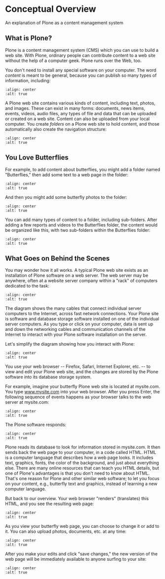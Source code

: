# Conceptual Overview

An explanation of Plone as a content management system

## What is Plone?

Plone is a content management system (CMS) which you can use to build a
web site. With Plone, ordinary people can contribute content to a web
site without the help of a computer geek. Plone runs over the Web, too.

You don't need to install any special software on your computer.
The word *content* is meant to be general, because you can publish so
many types of information, including:

```{figure} /_static/content_types_into_plone.png
:align: center
:alt: true
```

A Plone web site contains various kinds of content, including text,
photos, and images. These can exist in many forms: documents, news
items, events, videos, audio files, any types of file and data that can
be uploaded or created on a web site. Content can also be uploaded from
your local computer. You create *folders* on a Plone web site to hold
content, and those automatically also create the navigation structure:

```{figure} /_static/content_is_added_to_folders.png
:align: center
:alt: true
```

## You Love Butterflies

For example, to add content about butterflies, you might add a folder
named "Butterflies," then add some text to a web page in the folder:

```{figure} /_static/butterflies_folder_text.png
:align: center
:alt: true
```

And then you might add some butterfly photos to the folder:

```{figure} /_static/butterflies_folder.png
:align: center
:alt: true
```

You can add many types of content to a folder, including sub-folders.
After adding a few reports and videos to the Butterflies folder, the
content would be organized like this, with two sub-folders within the
Butterflies folder:

```{figure} /_static/folders_within_folders.png
:align: center
:alt: true
```

## What Goes on Behind the Scenes

You may wonder how it all works. A typical Plone web site exists as an
installation of Plone software on a web server. The web server may be
anywhere, often at a website server company within a "rack" of computers
dedicated to the task:

```{figure} /_static/server_rack.png
:align: center
:alt: true
```

The diagram shows the many cables that connect individual server
computers to the Internet, across fast network connections. Your Plone
site is software and database storage software installed on one of
the individual server computers. As you type or click on your computer,
data is sent up and down the networking cables and communication
channels of the Internet to interact with your Plone software
installation on the server.

Let's simplify the diagram showing how you interact with Plone:

```{figure} /_static/client_to_server_simple.png
:align: center
:alt: true
```

You use your web browser -- Firefox, Safari, Internet Explorer, etc. --
to view and edit your Plone web site, and the changes are stored by the
Plone software into its database storage system.

For example, imagine your butterfly Plone web site is located at
mysite.com. You type www.mysite.com into your web browser. After you
press Enter, the following sequence of events happens as your browser
talks to the web server at mysite.com:

```{figure} /_static/client_request.png
:align: center
:alt: true
```

The Plone software responds:

```{figure} /_static/server_response.png
:align: center
:alt: true
```

Plone reads its database to look for information stored in mysite.com.
It then sends back the web page to your computer, in a code called HTML.
HTML is a computer language that describes how a web page looks. It
includes text, graphics, fonts, the color of the background, and just
about everything else. There are many online resources that can teach
you HTML details, but one of Plone's advantages is that you don't
need to know about HTML. That's one reason for Plone and other
similar web software; to let you focus on your content, e.g., butterfly
text and graphics, instead of learning a new computer language.

But back to our overview. Your web browser "renders" (translates) this
HTML, and you see the resulting web page:

```{figure} /_static/my_site_served.png
:align: center
:alt: true
```

As you view your butterfly web page, you can choose to change it or add
to it. You can also upload photos, documents, etc. at any time:

```{figure} /_static/plone_donut.png
:align: center
:alt: true
```

After you make your edits and click "save changes," the new version of
the web page will be immediately available to anyone surfing to your
site:

```{figure} /_static/plone_donut_full.png
:align: center
:alt: true
```
